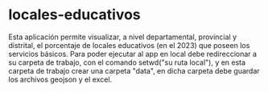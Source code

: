 # locales-educativos
Esta aplicación permite visualizar, a nivel departamental, provincial y distrital, el porcentaje de locales educativos (en el 2023) que poseen los servicios básicos.
Para poder ejecutar al app en local debe redireccionar a su carpeta de trabajo, con el comando setwd("su ruta local"), y en esta carpeta de trabajo crear una carpeta "data", en dicha carpeta debe guardar los archivos geojson y el excel.

